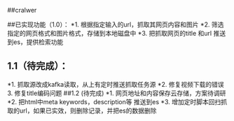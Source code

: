 ##cralwer

##已实现功能（1.0）：
  *1. 根据指定输入的url，抓取其网页内容和图片
  *2. 筛选指定的网页格式和图片格式，存储到本地磁盘中
  *3. 把抓取网页的title 和url 推送到es，提供检索功能
## 1.1（待完成）：
  *1. 抓取源改成kafka读取，从上有定时推送抓取任务源
  *2. 修复视频下载的错误
  3. 修复title编码问题
##1.2 (待完成)
  *1. 网页地址和内容保存云存储，方案待调研
  *2. 把html中meta keywords，description等 推送到es
  *3. 增加定时脚本回扫抓取的url，如果已实效，则删除记录，并把es的数据删除
  
